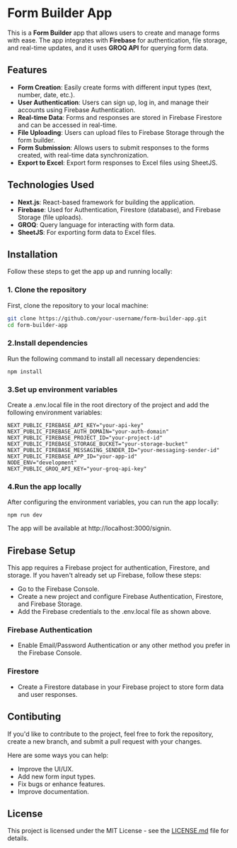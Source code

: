 # Form Builder App

This is a **Form Builder** app that allows users to create and manage forms with ease. The app integrates with **Firebase** for authentication, file storage, and real-time updates, and it uses **GROQ API** for querying form data.

## Features

- **Form Creation**: Easily create forms with different input types (text, number, date, etc.).
- **User Authentication**: Users can sign up, log in, and manage their accounts using Firebase Authentication.
- **Real-time Data**: Forms and responses are stored in Firebase Firestore and can be accessed in real-time.
- **File Uploading**: Users can upload files to Firebase Storage through the form builder.
- **Form Submission**: Allows users to submit responses to the forms created, with real-time data synchronization.
- **Export to Excel**: Export form responses to Excel files using SheetJS.

## Technologies Used

- **Next.js**: React-based framework for building the application.
- **Firebase**: Used for Authentication, Firestore (database), and Firebase Storage (file uploads).
- **GROQ**: Query language for interacting with form data.
- **SheetJS**: For exporting form data to Excel files.

## Installation

Follow these steps to get the app up and running locally:

### 1. Clone the repository

First, clone the repository to your local machine:

```bash
git clone https://github.com/your-username/form-builder-app.git
cd form-builder-app
```

### 2.Install dependencies

Run the following command to install all necessary dependencies:

```
npm install
```

### 3.Set up environment variables

Create a .env.local file in the root directory of the project and add the following environment variables:

```
NEXT_PUBLIC_FIREBASE_API_KEY="your-api-key"
NEXT_PUBLIC_FIREBASE_AUTH_DOMAIN="your-auth-domain"
NEXT_PUBLIC_FIREBASE_PROJECT_ID="your-project-id"
NEXT_PUBLIC_FIREBASE_STORAGE_BUCKET="your-storage-bucket"
NEXT_PUBLIC_FIREBASE_MESSAGING_SENDER_ID="your-messaging-sender-id"
NEXT_PUBLIC_FIREBASE_APP_ID="your-app-id"
NODE_ENV="development"
NEXT_PUBLIC_GROQ_API_KEY="your-groq-api-key"

```

### 4.Run the app locally

After configuring the environment variables, you can run the app locally:
```
npm run dev

```
The app will be available at http://localhost:3000/signin.

## Firebase Setup

This app requires a Firebase project for authentication, Firestore, and storage. If you haven't already set up Firebase, follow these steps:

- Go to the Firebase Console.
- Create a new project and configure Firebase Authentication, Firestore, and Firebase Storage.
- Add the Firebase credentials to the .env.local file as shown above.

### Firebase Authentication
- Enable Email/Password Authentication or any other method you prefer in the Firebase Console.

### Firestore
- Create a Firestore database in your Firebase project to store form data and user responses.

## Contibuting
If you'd like to contribute to the project, feel free to fork the repository, create a new branch, and submit a pull request with your changes.

Here are some ways you can help:

- Improve the UI/UX.
- Add new form input types.
- Fix bugs or enhance features.
- Improve documentation.

## License
This project is licensed under the MIT License - see the [LICENSE.md](./LICENSE.md) file for details.